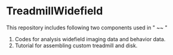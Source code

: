 # TreadmillWidefield

This repository includes following two components used in " ~~ "

1. Codes for analysis widefield imaging data and behavior data.
2. Tutorial for assembling custom treadmill and disk.
